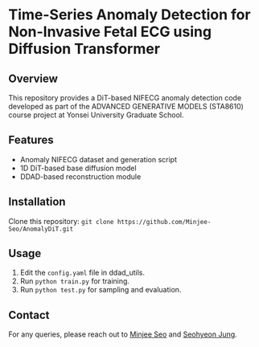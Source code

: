 # Time-Series Anomaly Detection for Non-Invasive Fetal ECG using Diffusion Transformer

## Overview
This repository provides a DiT-based NIFECG anomaly detection code developed as part of the ADVANCED GENERATIVE MODELS (STA8610) course project at Yonsei University Graduate School.

## Features
- Anomaly NIFECG dataset and generation script
- 1D DiT-based base diffusion model
- DDAD-based reconstruction module

## Installation
Clone this repository: `git clone https://github.com/Minjee-Seo/AnomalyDiT.git`

## Usage
1. Edit the `config.yaml` file in ddad_utils.
2. Run `python train.py` for training.
3. Run `python test.py` for sampling and evaluation.

## Contact
For any queries, please reach out to [Minjee Seo](mailto:islandz@yonsei.ac.kr) and [Seohyeon Jung](mailto:jsh1021902@naver.com).
